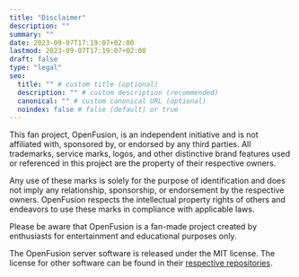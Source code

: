 ```yaml
---
title: "Disclaimer"
description: ""
summary: ""
date: 2023-09-07T17:19:07+02:00
lastmod: 2023-09-07T17:19:07+02:00
draft: false
type: "legal"
seo:
  title: "" # custom title (optional)
  description: "" # custom description (recommended)
  canonical: "" # custom canonical URL (optional)
  noindex: false # false (default) or true
---
```

This fan project, OpenFusion, is an independent initiative and is not affiliated with, sponsored by, or endorsed by any third parties. All trademarks, service marks, logos, and other distinctive brand features used or referenced in this project are the property of their respective owners.

Any use of these marks is solely for the purpose of identification and does not imply any relationship, sponsorship, or endorsement by the respective owners. OpenFusion respects the intellectual property rights of others and endeavors to use these marks in compliance with applicable laws.

Please be aware that OpenFusion is a fan-made project created by enthusiasts for entertainment and educational purposes only.

The OpenFusion server software is released under the MIT license. The license for other software can be found in their [respective repositories](https://github.com/OpenFusionProject/).

<br>
<br>
